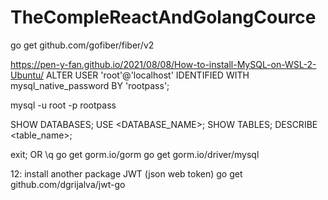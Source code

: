 # TheCompleReactAndGolangCource


go get github.com/gofiber/fiber/v2 

https://pen-y-fan.github.io/2021/08/08/How-to-install-MySQL-on-WSL-2-Ubuntu/
ALTER USER 'root'@'localhost' IDENTIFIED WITH mysql_native_password BY 'rootpass';

mysql -u root -p
rootpass

SHOW DATABASES;
USE <DATABASE_NAME>;
SHOW TABLES;
DESCRIBE <table_name>;

exit;   OR \q
go get gorm.io/gorm
go get gorm.io/driver/mysql



12:
install another package JWT (json web token)
go get github.com/dgrijalva/jwt-go
